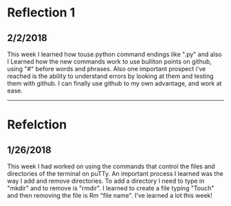 # Reflection 1
## 2/2/2018
This week I learned how touse python command endings like ".py" and also I 
Learned how the new commands work to use bulliton points on github, using "#" before words and phrases.
Also one important prospect i've reached is the ability to understand errors by looking at them and testing them with github. I can finally use github to my own advantage, and work at ease.  

---

# Refelction
## 1/26/2018
This week I had worked on using the commands that control the files and directories of the terminal on puTTy.
An important process I learned was the way I add and remove directories. 
To add a directory I need to type in "mkdir" and to remove is "rmdir".
I learned to create a file typing "Touch" and then removing the file is Rm "file name".
I've learned a lot this week!
